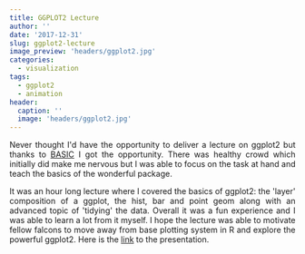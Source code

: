 ```yaml
---
title: GGPLOT2 Lecture
author: ''
date: '2017-12-31'
slug: ggplot2-lecture
image_preview: 'headers/ggplot2.jpg'
categories:
  - visualization
tags:
  - ggplot2
  - animation
header:
  caption: ''
  image: 'headers/ggplot2.jpg'
---
```


<style>
body {
text-align: justify}
</style>

Never thought I'd have the opportunity to deliver a lecture on ggplot2 but thanks to [BASIC](https://www.bgsu.edu/business/students/student-organizations/basic--business-analytics-student-informs-chapter-.html) I got the opportunity. There was healthy crowd which initially did make me nervous but I was able to focus on the task at hand and teach the basics of the wonderful package. 

It was an hour long lecture where I covered the basics of ggplot2: the 'layer' composition of a ggplot, the hist, bar and point geom along with an advanced topic of 'tidying' the data. Overall it was a fun experience and I was able to learn a lot from it myself. I hope the lecture was able to motivate fellow falcons to move away from base plotting system in R and explore the powerful ggplot2. Here is the [link](https://github.com/pallavr/ggplot2) to the presentation.



